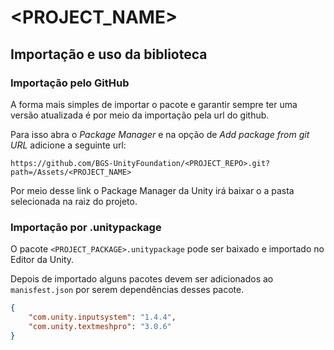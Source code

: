 # <PROJECT_NAME>

## Importação e uso da biblioteca

### Importação pelo GitHub

A forma mais simples de importar o pacote e garantir sempre ter uma versão atualizada é por meio da importação pela url do github.

Para isso abra o *Package Manager* e na opção de *Add package from git URL* adicione a seguinte url:

```
https://github.com/BGS-UnityFoundation/<PROJECT_REPO>.git?path=/Assets/<PROJECT_NAME>
```

Por meio desse link o Package Manager da Unity irá baixar o a pasta selecionada na raiz do projeto.

### Importação por .unitypackage

O pacote `<PROJECT_PACKAGE>.unitypackage` pode ser baixado e importado no Editor da Unity.

Depois de importado alguns pacotes devem ser adicionados ao `manisfest.json` por serem dependências desses pacote.

```json
{
    "com.unity.inputsystem": "1.4.4",
    "com.unity.textmeshpro": "3.0.6"
}
```
